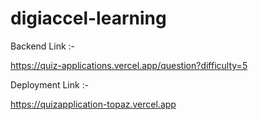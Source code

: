 # digiaccel-learning

Backend Link :-

https://quiz-applications.vercel.app/question?difficulty=5

Deployment Link :-

 https://quizapplication-topaz.vercel.app
